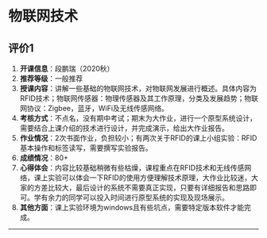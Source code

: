 # 物联网技术

## 评价1

1. **开课信息**：段鹏瑞（2020秋）
2. **推荐等级**：一般推荐
3. **授课内容**：讲解一些基础的物联网技术，对物联网发展进行概述。具体内容为RFID技术；物联网传感器：物理传感器及其工作原理，分类及发展趋势；物联网协议：Zigbee，蓝牙，WiFi及无线传感网络。
4. **考核方式**：不点名，没有期中考试；期末为大作业，进行一个原型系统设计，需要结合上课介绍的技术进行设计，并完成演示，给出大作业报告。
5. **作业情况**：2次书面作业，负担较小；有两次关于RFID的课上小组实验：RFID基本操作和标签读写，需要撰写实验报告。
6. **成绩情况**：80+
7. **心得体会**：内容比较基础稍微有些枯燥，课程重点在RFID技术和无线传感网络，课上实验可以体会一下RFID的使用方便理解技术原理，大作业比较迷，大家的方差比较大，最后设计的系统不需要真正实现，只要有详细报告和思路即可。学有余力的同学可以投入时间进行原型系统的实现及现场展示。
8. **其他方面**：课上实验环境为windows且有些坑点，需要特定版本软件才能完成。

---
